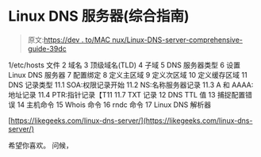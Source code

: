 # Linux DNS 服务器(综合指南)

> 原文:[https://dev . to/MAC nux/Linux-DNS-server-comprehensive-guide-39dc](https://dev.to/macnux/linux-dns-server-comprehensive-guide-39dc)

1/etc/hosts 文件
2 域名
3 顶级域名(TLD)
4 子域
5 DNS 服务器类型
6 设置 Linux DNS 服务器
7 配置绑定
8 定义主区域
9 定义次区域
10 定义缓存区域
11 DNS 记录类型
11.1 SOA:权限记录开始
11.2 NS:名称服务器记录
11.3 A 和 AAAA:地址记录
11.4 PTR:指针记录【T11 11.7 TXT 记录
12 DNS TTL 值
13 捕捉配置错误
14 主机命令
15 Whois 命令
16 rndc 命令
17 Linux DNS 解析器

[https://likegeeks.com/linux-dns-server/](https://likegeeks.com/linux-dns-server/)

希望你喜欢。
问候，